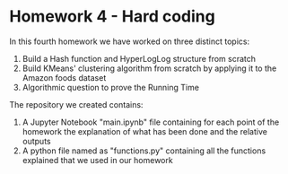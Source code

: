 # Homework 4 - Hard coding
In this fourth homework we have worked on three distinct topics:
1. Build a Hash function and HyperLogLog structure from scratch
2. Build KMeans' clustering algorithm from scratch by applying it to the Amazon foods dataset
3. Algorithmic question to prove the Running Time

The repository we created contains:

1. A Jupyter Notebook "main.ipynb" file containing for each point of the homework the explanation of what has been done and the relative outputs
2. A python file named as "functions.py" containing all the functions explained that we used in our homework
